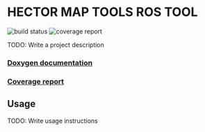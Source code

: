 # HECTOR MAP TOOLS ROS TOOL

![build status](https://gitlab.mrt.uni-karlsruhe.de/kognitive_automobile_labor/hector_map_tools_ros_tool/badges/master/build.svg)
![coverage report](https://gitlab.mrt.uni-karlsruhe.de/kognitive_automobile_labor/hector_map_tools_ros_tool/badges/master/coverage.svg)

TODO: Write a project description

### [Doxygen documentation](http://kognitive_automobile_labor.pages.mrt.uni-karlsruhe.de/hector_map_tools_ros_tool/doxygen/index.html)
### [Coverage report](http://kognitive_automobile_labor.pages.mrt.uni-karlsruhe.de/hector_map_tools_ros_tool/coverage/index.html)

## Usage

TODO: Write usage instructions
